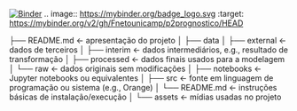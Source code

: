 [![Binder](https://mybinder.org/badge_logo.svg)](https://mybinder.org/v2/gh/Fnetounicamp/p2prognostico/HEAD)
.. image:: https://mybinder.org/badge_logo.svg
 :target: https://mybinder.org/v2/gh/Fnetounicamp/p2prognostico/HEAD

├── README.md          <- apresentação do projeto
│
├── data
│   ├── external       <- dados de terceiros
│   ├── interim        <- dados intermediários, e.g., resultado de transformação
│   ├── processed      <- dados finais usados para a modelagem
│   └── raw            <- dados originais sem modificações
│
├── notebooks          <- Jupyter notebooks ou equivalentes
│
├── src                <- fonte em linguagem de programação ou sistema (e.g., Orange)
│   └── README.md      <- instruções básicas de instalação/execução
│
└── assets             <- mídias usadas no projeto
